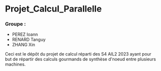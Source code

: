 # Projet_Calcul_Parallelle

### Groupe :
 - PEREZ Ioann
 - RENARD Tanguy
 - ZHANG Xin

Ceci est le dépôt du projet de calcul réparti des S4 AIL2 2023
ayant pour but de répartir des calculs gourmands de synthèse d'noeud
entre plusieurs machines.
